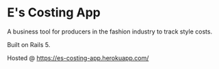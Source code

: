 # E's Costing App

A business tool for producers in the fashion industry to track style costs.

Built on Rails 5.

Hosted @ https://es-costing-app.herokuapp.com/

